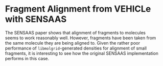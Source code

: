 # Fragment Alignment from VEHICLe with SENSAAS

The SENSAAS paper shows that alignment of fragments to molecules seems to work reasonably well. However, fragments have been taken from the same molecule they are being aligned to. Given the rather poor performance of `libmolgrid`-generated densities for alignment of small fragments, it is interesting to see how the original SENSAAS implementation performs in this case.
